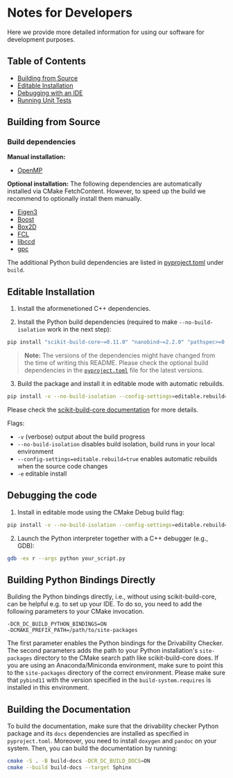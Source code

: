 # Notes for Developers

Here we provide more detailed information for using our software for development purposes.


## Table of Contents
- [Building from Source](#building-from-source)
- [Editable Installation](#editable-installation)
- [Debugging with an IDE](#debugging-with-an-ide)
- [Running Unit Tests](#running-unit-tests)


## Building from Source

### Build dependencies
**Manual installation:**
- [OpenMP](https://www.openmp.org/)

**Optional installation:** The following dependencies are automatically installed via CMake FetchContent.
However, to speed up the build we recommend to optionally install them manually.
- [Eigen3](https://eigen.tuxfamily.org/dox/)
- [Boost](https://www.boost.org/)
- [Box2D](https://github.com/erincatto/box2d)
- [FCL](https://github.com/flexible-collision-library/fcl)
- [libccd](https://github.com/danfis/libccd)
- [gpc](https://github.com/rickbrew/GeneralPolygonClipper)

The additional Python build dependencies are listed in [pyproject.toml](pyproject.toml) under `build`.


## Editable Installation
1. Install the aformenetioned C++ dependencies. 

2. Install the Python build dependencies (required to make `--no-build-isolation` work in the next step):
```bash
pip install "scikit-build-core~=0.11.0" "nanobind~=2.2.0" "pathspec>=0.12.1" "pyproject-metadata>=0.7.1" "typing_extensions~=4.12.2" "cmake (>=3.24, <4.0)"
```

> **Note:** The versions of the dependencies might have changed from the time of writing this README. Please check the
> optional build dependencies in the [`pyproject.toml`](../pyproject.toml) file for the latest versions.

3. Build the package and install it in editable mode with automatic rebuilds.
```bash
pip install -v --no-build-isolation --config-settings=editable.rebuild=true -e .
```

Please check the [scikit-build-core documentation](https://scikit-build-core.readthedocs.io/en/latest/configuration.html#editable-installs) for more details.

Flags:
- `-v` (verbose) output about the build progress
- `--no-build-isolation` disables build isolation, build runs in your local environment
- `--config-settings=editable.rebuild=true` enables automatic rebuilds when the source code changes
- `-e` editable install 


## Debugging the code
1. Install in editable mode using the CMake Debug build flag:
```bash
pip install -v --no-build-isolation --config-settings=editable.rebuild=true --config-settings=cmake.build-type="Debug" -e .
```

2. Launch the Python interpreter together with a C++ debugger (e.g., GDB):
```bash
gdb -ex r --args python your_script.py
```

## Building Python Bindings Directly

Building the Python bindings directly, i.e., without using scikit-build-core, can be helpful e.g. to set up your IDE.
To do so, you need to add the following parameters to your CMake invocation.
```
-DCR_DC_BUILD_PYTHON_BINDINGS=ON
-DCMAKE_PREFIX_PATH=/path/to/site-packages
```
The first parameter enables the Python bindings for the Drivability Checker.
The second parameters adds the path to your Python installation's `site-packages` directory to the CMake search path like scikit-build-core does.
If you are using an Anaconda/Miniconda environment, make sure to point this to the `site-packages` directory of the correct environment.
Please make sure that `pybind11` with the version specified in the `build-system.requires` is installed in this environment.


## Building the Documentation

To build the documentation, make sure that the drivability checker Python package and its `docs` dependencies are installed as specified in `pyproject.toml`.
Moreover, you need to install `doxygen` and `pandoc` on your system.
Then, you can build the documentation by running:
```bash
cmake -S . -B build-docs -DCR_DC_BUILD_DOCS=ON
cmake --build build-docs --target Sphinx
```
